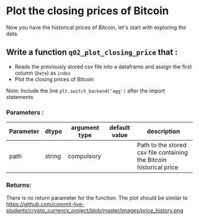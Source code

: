 # Plot the closing prices of Bitcoin

Now you have the historical prices of Bitcoin, let's start with exploring the data. 

## Write a function `q02_plot_closing_price` that :
- Reads the previously stored csv file into a dataframe and assign the first column (`Date`) as `index`
- Plot the closing prices of Bitcoin

Note: Include the line `plt.switch_backend('agg')` after the import statements

### Parameters :
| Parameter | dtype | argument type | default value | description |
| --- | --- | --- | --- | --- |
| path | string | compulsory |  | Path to the stored csv file containing the Bitcoin historical price|

### Returns:
There is no return parameter for the function. 
The plot should be similar to https://github.com/commit-live-students/crypto_currency_project/blob/master/images/price_history.png

